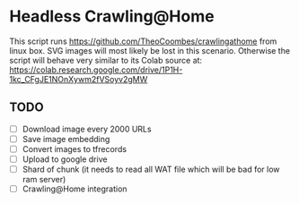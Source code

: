 # Headless Crawling@Home

This script runs https://github.com/TheoCoombes/crawlingathome from linux box. SVG images will most likely be lost in this scenario. Otherwise the script will behave very similar to its Colab source at: https://colab.research.google.com/drive/1P1H-1kc_CFgJE1NOnXywm2fVSoyv2gMW

## TODO
- [ ] Download image every 2000 URLs
- [ ] Save image embedding 
- [ ] Convert images to tfrecords
- [ ] Upload to google drive
- [ ] Shard of chunk (it needs to read all WAT file which will be bad for low ram server)
- [ ] Crawling@Home integration
